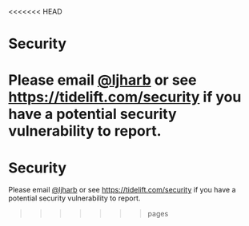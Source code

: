 <<<<<<< HEAD
# Security

Please email [@ljharb](https://github.com/ljharb) or see https://tidelift.com/security if you have a potential security vulnerability to report.
=======
# Security

Please email [@ljharb](https://github.com/ljharb) or see https://tidelift.com/security if you have a potential security vulnerability to report.
>>>>>>> pages
